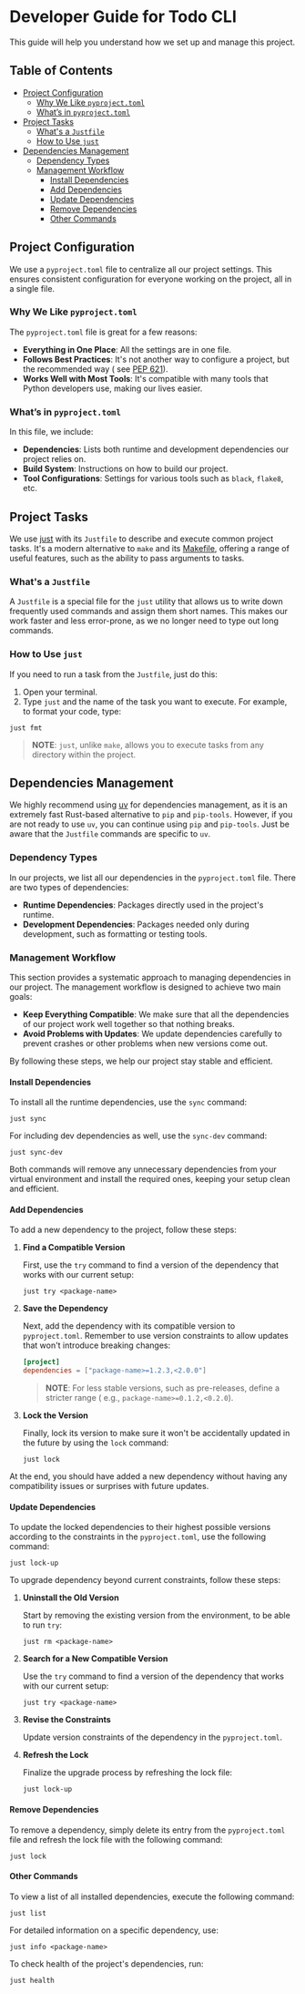 # Developer Guide for Todo CLI

This guide will help you understand how we set up and manage this project.

## Table of Contents

- [Project Configuration](#project-configuration)
    - [Why We Like `pyproject.toml`](#why-we-like-pyprojecttoml)
    - [What’s in `pyproject.toml`](#whats-in-pyprojecttoml)
- [Project Tasks](#project-tasks)
    - [What's a `Justfile`](#whats-a-justfile)
    - [How to Use `just`](#how-to-use-just)
- [Dependencies Management](#dependencies-management)
    - [Dependency Types](#dependency-types)
    - [Management Workflow](#management-workflow)
        - [Install Dependencies](#install-dependencies)
        - [Add Dependencies](#add-dependencies)
        - [Update Dependencies](#update-dependencies)
        - [Remove Dependencies](#remove-dependencies)
        - [Other Commands](#other-commands)

## Project Configuration

We use a `pyproject.toml` file to centralize all our project settings. This ensures consistent configuration for
everyone working on the project, all in a single file.

### Why We Like `pyproject.toml`

The `pyproject.toml` file is great for a few reasons:

- **Everything in One Place**: All the settings are in one file.
- **Follows Best Practices**: It's not another way to configure a project, but the recommended way (
  see [PEP 621](https://peps.python.org/pep-0621/)).
- **Works Well with Most Tools**: It's compatible with many tools that Python developers use, making our lives easier.

### What’s in `pyproject.toml`

In this file, we include:

- **Dependencies**: Lists both runtime and development dependencies our project relies on.
- **Build System**: Instructions on how to build our project.
- **Tool Configurations**: Settings for various tools such as `black`, `flake8`, etc.

## Project Tasks

We use [just](https://just.systems/man/en/) with its `Justfile` to describe and execute common project tasks. It's a
modern alternative to `make` and its [Makefile](https://makefiletutorial.com), offering a range of useful features,
such as the ability to pass arguments to tasks.

### What's a `Justfile`

A `Justfile` is a special file for the `just` utility that allows us to write down frequently used commands and assign
them short names. This makes our work faster and less error-prone, as we no longer need to type out long commands.

### How to Use `just`

If you need to run a task from the `Justfile`, just do this:

1. Open your terminal.
2. Type `just` and the name of the task you want to execute. For example, to format your code, type:

```shell
just fmt
```

> **NOTE**: `just`, unlike `make`, allows you to execute tasks from any directory within the project.

## Dependencies Management

We highly recommend using [uv](https://github.com/astral-sh/uv) for dependencies management, as it is an extremely fast
Rust-based alternative to `pip` and `pip-tools`. However, if you are not ready to use `uv`, you can continue
using `pip` and `pip-tools`. Just be aware that the `Justfile` commands are specific to `uv`.

### Dependency Types

In our projects, we list all our dependencies in the `pyproject.toml` file. There are two types of dependencies:

- **Runtime Dependencies**: Packages directly used in the project's runtime.
- **Development Dependencies**: Packages needed only during development, such as formatting or testing tools.

### Management Workflow

This section provides a systematic approach to managing dependencies in our project. The management workflow is designed
to achieve two main goals:

- **Keep Everything Compatible**: We make sure that all the dependencies of our project work well together so that
  nothing breaks.
- **Avoid Problems with Updates**: We update dependencies carefully to prevent crashes or other problems when new
  versions come out.

By following these steps, we help our project stay stable and efficient.

#### Install Dependencies

To install all the runtime dependencies, use the `sync` command:

```shell
just sync
```

For including dev dependencies as well, use the `sync-dev` command:

```shell
just sync-dev
```

Both commands will remove any unnecessary dependencies from your virtual environment and install the required ones,
keeping your setup clean and efficient.

#### Add Dependencies

To add a new dependency to the project, follow these steps:

1. **Find a Compatible Version**

   First, use the `try` command to find a version of the dependency that works with our current setup:

   ```shell
   just try <package-name>
   ```

2. **Save the Dependency**

   Next, add the dependency with its compatible version to `pyproject.toml`. Remember to use version constraints to
   allow updates that won't introduce breaking changes:

   ```toml
   [project]
   dependencies = ["package-name>=1.2.3,<2.0.0"]
   ```

   > **NOTE**: For less stable versions, such as pre-releases, define a stricter range (
   e.g., `package-name>=0.1.2,<0.2.0`).

3. **Lock the Version**

   Finally, lock its version to make sure it won't be accidentally updated in the future by using the `lock` command:

   ```shell
   just lock
   ```

At the end, you should have added a new dependency without having any compatibility issues or surprises with future
updates.

#### Update Dependencies

To update the locked dependencies to their highest possible versions according to the constraints in
the `pyproject.toml`, use the following command:

```shell
just lock-up
```

To upgrade dependency beyond current constraints, follow these steps:

1. **Uninstall the Old Version**

   Start by removing the existing version from the environment, to be able to run `try`:

   ```shell
   just rm <package-name>
   ```

2. **Search for a New Compatible Version**

   Use the `try` command to find a version of the dependency that works with our current setup:

   ```shell
   just try <package-name>
   ```

3. **Revise the Constraints**

   Update version constraints of the dependency in the `pyproject.toml`.

4. **Refresh the Lock**

   Finalize the upgrade process by refreshing the lock file:

   ```shell
   just lock-up
   ```

#### Remove Dependencies

To remove a dependency, simply delete its entry from the `pyproject.toml` file and refresh the lock file with the
following command:

```shell
just lock
```

#### Other Commands

To view a list of all installed dependencies, execute the following command:

```shell
just list
```

For detailed information on a specific dependency, use:

```shell
just info <package-name>
```

To check health of the project's dependencies, run:

```shell
just health
```
